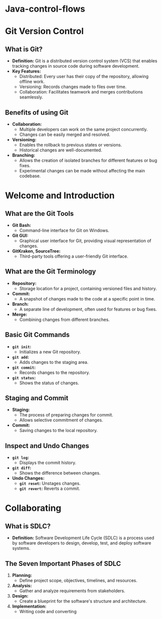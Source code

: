 # Java-control-flows

# Git Version Control

## What is Git?
- **Definition:** Git is a distributed version control system (VCS) that enables tracking changes in source code during software development.
- **Key Features:**
  - Distributed: Every user has their copy of the repository, allowing offline work.
  - Versioning: Records changes made to files over time.
  - Collaboration: Facilitates teamwork and merges contributions seamlessly.

## Benefits of using Git
- **Collaboration:**
  - Multiple developers can work on the same project concurrently.
  - Changes can be easily merged and resolved.
- **Versioning:**
  - Enables the rollback to previous states or versions.
  - Historical changes are well-documented.
- **Branching:**
  - Allows the creation of isolated branches for different features or bug fixes.
  - Experimental changes can be made without affecting the main codebase.

# Welcome and Introduction

## What are the Git Tools
- **Git Bash:**
  - Command-line interface for Git on Windows.
- **Git GUI:**
  - Graphical user interface for Git, providing visual representation of changes.
- **GitKraken, SourceTree:**
  - Third-party tools offering a user-friendly Git interface.

## What are the Git Terminology
- **Repository:**
  - Storage location for a project, containing versioned files and history.
- **Commit:**
  - A snapshot of changes made to the code at a specific point in time.
- **Branch:**
  - A separate line of development, often used for features or bug fixes.
- **Merge:**
  - Combining changes from different branches.

## Basic Git Commands
- **`git init`:**
  - Initializes a new Git repository.
- **`git add`:**
  - Adds changes to the staging area.
- **`git commit`:**
  - Records changes to the repository.
- **`git status`:**
  - Shows the status of changes.

## Staging and Commit
- **Staging:**
  - The process of preparing changes for commit.
  - Allows selective commitment of changes.
- **Commit:**
  - Saving changes to the local repository.

## Inspect and Undo Changes
- **`git log`:**
  - Displays the commit history.
- **`git diff`:**
  - Shows the difference between changes.
- **Undo Changes:**
  - **`git reset`:** Unstages changes.
  - **`git revert`:** Reverts a commit.

# Collaborating

## What is SDLC?
- **Definition:** Software Development Life Cycle (SDLC) is a process used by software developers to design, develop, test, and deploy software systems.

## The Seven Important Phases of SDLC
1. **Planning:**
   - Define project scope, objectives, timelines, and resources.
2. **Analysis:**
   - Gather and analyze requirements from stakeholders.
3. **Design:**
   - Create a blueprint for the software's structure and architecture.
4. **Implementation:**
   - Writing code and converting 
